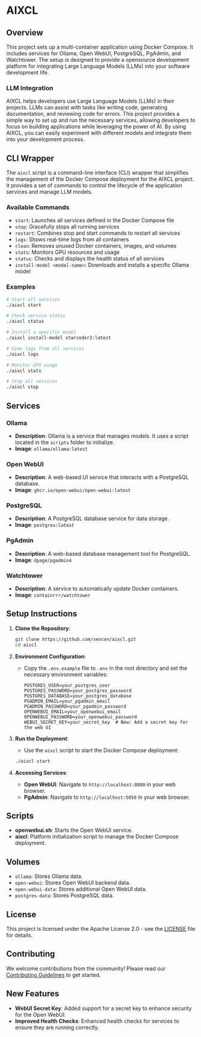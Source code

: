 # AIXCL

## Overview
This project sets up a multi-container application using Docker Compose. It includes services for Ollama, Open WebUI, PostgreSQL, PgAdmin, and Watchtower. The setup is designed to provide a opensource development platform for integrating Large Language Models (LLMs) into your software development life.

### LLM Integration
AIXCL helps developers use Large Language Models (LLMs) in their projects. LLMs can assist with tasks like writing code, generating documentation, and reviewing code for errors. This project provides a simple way to set up and run the necessary services, allowing developers to focus on building applications while leveraging the power of AI. By using AIXCL, you can easily experiment with different models and integrate them into your development process.

## CLI Wrapper
The `aixcl` script is a command-line interface (CLI) wrapper that simplifies the management of the Docker Compose deployment for the AIXCL project. It provides a set of commands to control the lifecycle of the application services and manage LLM models.

### Available Commands
- `start`: Launches all services defined in the Docker Compose file
- `stop`: Gracefully stops all running services
- `restart`: Combines stop and start commands to restart all services
- `logs`: Shows real-time logs from all containers
- `clean`: Removes unused Docker containers, images, and volumes
- `stats`: Monitors GPU resources and usage
- `status`: Checks and displays the health status of all services
- `install-model <model-name>`: Downloads and installs a specific Ollama model

### Examples
```bash
# Start all services
./aixcl start

# Check service status
./aixcl status

# Install a specific model
./aixcl install-model starcoder2:latest

# View logs from all services
./aixcl logs

# Monitor GPU usage
./aixcl stats

# Stop all services
./aixcl stop
```

## Services

### Ollama
- **Description**: Ollama is a service that manages models. It uses a script located in the `scripts` folder to initialize.
- **Image**: `ollama/ollama:latest`

### Open WebUI
- **Description**: A web-based UI service that interacts with a PostgreSQL database.
- **Image**: `ghcr.io/open-webui/open-webui:latest`

### PostgreSQL
- **Description**: A PostgreSQL database service for data storage.
- **Image**: `postgres:latest`

### PgAdmin
- **Description**: A web-based database management tool for PostgreSQL.
- **Image**: `dpage/pgadmin4`

### Watchtower
- **Description**: A service to automatically update Docker containers.
- **Image**: `containrrr/watchtower`

## Setup Instructions

1. **Clone the Repository**:
   ```bash
   git clone https://github.com/xencon/aixcl.git
   cd aixcl
   ```

2. **Environment Configuration**:
   - Copy the `.env.example` file to `.env` in the root directory and set the necessary environment variables:
     ```env
     POSTGRES_USER=your_postgres_user
     POSTGRES_PASSWORD=your_postgres_password
     POSTGRES_DATABASE=your_postgres_database
     PGADMIN_EMAIL=your_pgadmin_email
     PGADMIN_PASSWORD=your_pgadmin_password
     OPENWEBUI_EMAIL=your_openwebui_email
     OPENWEBUI_PASSWORD=your_openwebui_password
     WEBUI_SECRET_KEY=your_secret_key  # New: Add a secret key for the web UI
     ```

3. **Run the Deployment**:
   - Use the `aixcl` script to start the Docker Compose deployment:
   ```bash
   ./aixcl start
   ```

4. **Accessing Services**:
   - **Open WebUI**: Navigate to `http://localhost:8080` in your web browser.
   - **PgAdmin**: Navigate to `http://localhost:5050` in your web browser.

## Scripts

- **openwebui.sh**: Starts the Open WebUI service.
- **aixcl**: Platform initialization script to manage the Docker Compose deployment.

## Volumes

- `ollama`: Stores Ollama data.
- `open-webui`: Stores Open WebUI backend data.
- `open-webui-data`: Stores additional Open WebUI data.
- `postgres-data`: Stores PostgreSQL data.

## License
This project is licensed under the Apache License 2.0 - see the [LICENSE](./LICENSE) file for details.

## Contributing

We welcome contributions from the community! Please read our [Contributing Guidelines](./CONTRIBUTING.md) to get started.

## New Features
- **WebUI Secret Key**: Added support for a secret key to enhance security for the Open WebUI.
- **Improved Health Checks**: Enhanced health checks for services to ensure they are running correctly.
